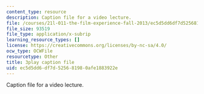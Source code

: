 ```yaml
---
content_type: resource
description: Caption file for a video lecture.
file: /courses/21l-011-the-film-experience-fall-2013/ec5d5dd6df7d525681980afe1883922e_ilM34q8F6rY.vtt
file_size: 93519
file_type: application/x-subrip
learning_resource_types: []
license: https://creativecommons.org/licenses/by-nc-sa/4.0/
ocw_type: OCWFile
resourcetype: Other
title: 3play caption file
uid: ec5d5dd6-df7d-5256-8198-0afe1883922e
---
```

Caption file for a video lecture.